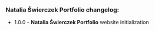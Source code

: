 ### Natalia Świerczek Portfolio changelog:

- 1.0.0 - **Natalia Świerczek Portfolio** website initialization

